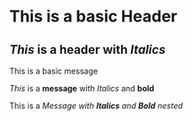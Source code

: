 # This is a basic Header
## _This_ is a header with _Italics_

This is a basic message

_This_ is a __message__ with _Italics_ and __bold__

This is a _Message with **Italics** and **Bold** nested_